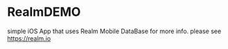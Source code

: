 # RealmDEMO
simple iOS App that uses Realm Mobile DataBase for more info. please see https://realm.io
